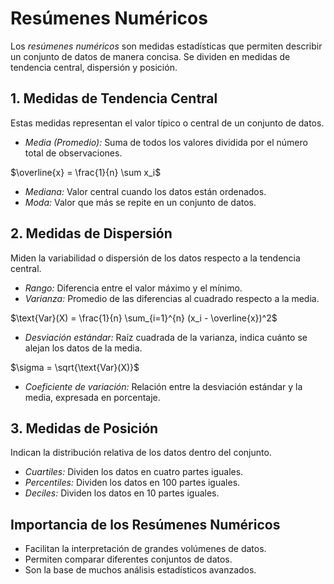 # Resúmenes Numéricos

Los *resúmenes numéricos* son medidas estadísticas que permiten describir un conjunto de datos de manera concisa. Se dividen en medidas de tendencia central, dispersión y posición.

## 1. Medidas de Tendencia Central
Estas medidas representan el valor típico o central de un conjunto de datos.

- *Media (Promedio):* Suma de todos los valores dividida por el número total de observaciones.
  

 $\overline{x} = \frac{1}{n} \sum x_i$

- *Mediana:* Valor central cuando los datos están ordenados.
- *Moda:* Valor que más se repite en un conjunto de datos.

## 2. Medidas de Dispersión
Miden la variabilidad o dispersión de los datos respecto a la tendencia central.

- *Rango:* Diferencia entre el valor máximo y el mínimo.
- *Varianza:* Promedio de las diferencias al cuadrado respecto a la media.
  
$\text{Var}(X) = \frac{1}{n} \sum_{i=1}^{n} (x_i - \overline{x})^2$

- *Desviación estándar:* Raíz cuadrada de la varianza, indica cuánto se alejan los datos de la media.
  
$\sigma = \sqrt{\text{Var}(X)}$

- *Coeficiente de variación:* Relación entre la desviación estándar y la media, expresada en porcentaje.

## 3. Medidas de Posición
Indican la distribución relativa de los datos dentro del conjunto.

- *Cuartiles:* Dividen los datos en cuatro partes iguales.
- *Percentiles:* Dividen los datos en 100 partes iguales.
- *Deciles:* Dividen los datos en 10 partes iguales.

## Importancia de los Resúmenes Numéricos
- Facilitan la interpretación de grandes volúmenes de datos.
- Permiten comparar diferentes conjuntos de datos.
- Son la base de muchos análisis estadísticos avanzados.